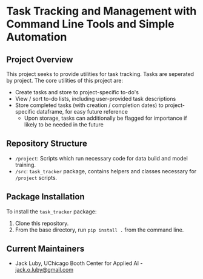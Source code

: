 # Task Tracking and Management with Command Line Tools and Simple Automation

## Project Overview
This project seeks to provide utilities for task tracking. Tasks are seperated by project. The core utilities of this project are:
 * Create tasks and store to project-specific to-do's
 * View / sort to-do lists, including user-provided task descriptions
 * Store completed tasks (with creation / completion dates) to project-specific dataframe, for easy future reference
    - Upon storage, tasks can additionally be flagged for importance if likely to be needed in the future

## Repository Structure
 * `/project`: Scripts which run necessary code for data build and model training.
 * `/src`: `task_tracker` package, contains helpers and classes necessary for `/project` scripts.

## Package Installation
 To install the `task_tracker` package:
 1. Clone this repository. 
 2. From the base directory, run `pip install .` from the command line.

## Current Maintainers
 * Jack Luby, UChicago Booth Center for Applied AI - jack.o.luby@gmail.com
